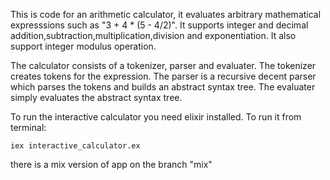 

This is code for an arithmetic calculator, it evaluates arbitrary mathematical expresssions such as "3 + 4 * (5 - 4/2)". It supports integer and decimal addition,subtraction,multiplication,division and exponentiation. It also support integer modulus operation. 

The calculator consists of a tokenizer, parser and evaluater. The tokenizer creates tokens for the expression. The parser is a recursive decent parser which parses the tokens and builds an abstract syntax tree. The evaluater simply evaluates the abstract syntax tree. 

To run the interactive calculator you need elixir installed. To run it from terminal:

    iex interactive_calculator.ex

there is a mix version of app on the branch "mix"
